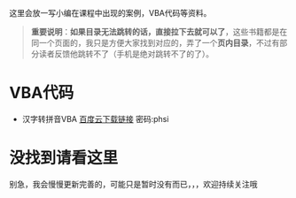 这里会放一写小编在课程中出现的案例，VBA代码等资料。


> **重要说明**：**如果目录无法跳转的话，直接拉下去就可以了**，这些书籍都是在同一个页面的，我只是方便大家找到对应的，弄了一个**页内目录**，不过有部分读者反馈他跳转不了（手机是绝对跳转不了的了）。



# VBA代码

- 汉字转拼音VBA       [百度云下载链接](https://pan.baidu.com/s/1l4BPZ3PlhT0I0JMV77WYlQ)  密码:phsi





# 没找到请看这里

别急，我会慢慢更新完善的，可能只是暂时没有而已，，，欢迎持续关注哦 



